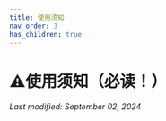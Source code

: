 ```yaml
---
title: 使用须知
nav_order: 3
has_children: true
---
```


# ⚠️使用须知（必读！）
*Last modified: September 02, 2024*
